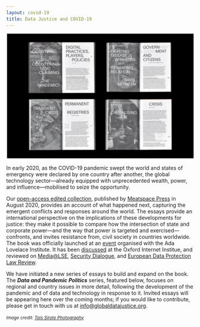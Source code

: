 ```yaml
---
layout: covid-19
title: Data Justice and COVID-19
---
```


<p align="center">
  <img src="/img/2000x133311.jpg" width=500/>
</p>

In early 2020, as the COVID-19 pandemic swept the world and states of emergency were declared by one country after another, the global technology sector—already equipped with unprecedented wealth, power, and influence—mobilised to seize the opportunity.

Our [open-access edited collection](https://meatspacepress.com/go/data-justice-and-covid-19-internet-archive/), published by [Meatspace Press](https://meatspacepress.com/) in August 2020, provides an account of what happened next, capturing the emergent conflicts and responses around the world. The essays provide an international perspective on the implications of these developments for justice: they make it possible to compare how the intersection of state and corporate power—and the way that power is targeted and exercised—confronts, and invites resistance from, civil society in countries worldwide. The book was officially launched at an [event](https://www.adalovelaceinstitute.org/data-justice-and-covid-19-book-launch-with-the-ada-lovelace-institute/) organised with the Ada Lovelace Institute. It has been [discussed](https://youtu.be/CWdCAa3J5JE) at the Oxford Internet Institue, and reviewed on [Media@LSE](https://blogs.lse.ac.uk/medialse/2020/10/08/book-review-of-data-justice-and-covid-19-global-perspectives/), [Security Dialogue](https://blogs.prio.org/SecurityDialogue/2020/11/book-review-data-justice-and-covid-19-global-perspectives/), and [European Data Protection Law Review](https://doi.org/10.21552/edpl/2020/4/22).

We have initiated a new series of essays to build and expand on the book. The _**Data and Pandemic Politics**_ series, featured below, focuses on regional and country issues in more detail, following the development of the pandemic and of data and technology in response to it. Invited essays will be appearing here over the coming months; if you would like to contribute, please get in touch with us at [info@globaldatajustice.org](info@globaldatajustice.org).

<p><small><i>Image credit: <a href="https://taisido.com/">Tais Sirote Photography</a></i></small></p>
